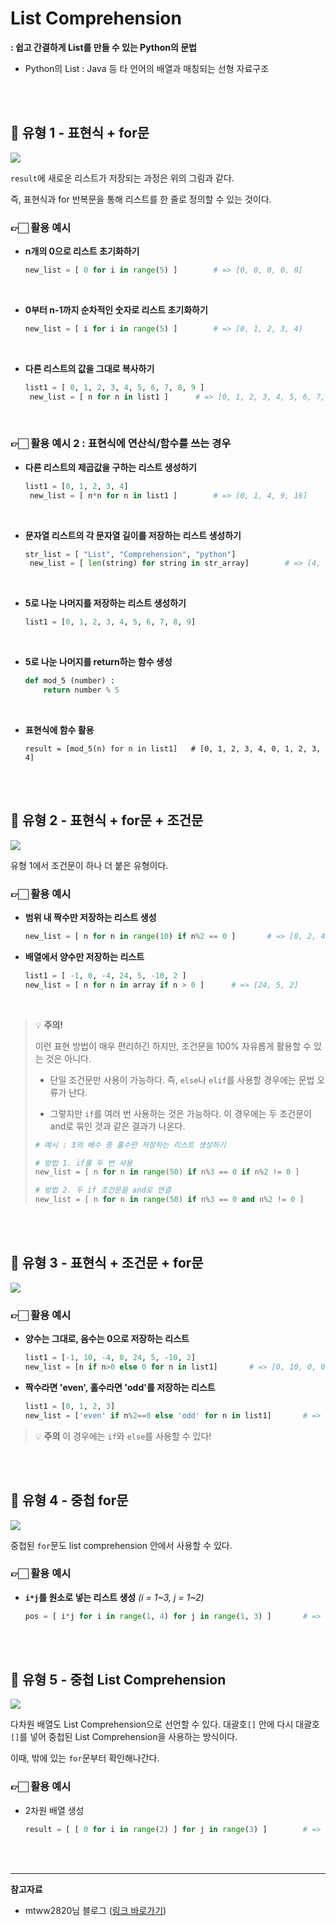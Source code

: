 # List Comprehension



**: 쉽고 간결하게 List를 만들 수 있는 Python의 문법**

- Python의 List : Java 등 타 언어의 배열과 매칭되는 선형 자료구조

<br><br>

## 📌 유형 1 - 표현식 + for문

![](https://velog.velcdn.com/images/sw_smj/post/522ca38e-289b-40a2-8572-9a8ef8f5bce6/image.png)

`result`에 새로운 리스트가 저장되는 과정은 위의 그림과 같다.

즉, 표현식과 for 반복문을 통해 리스트를 한 줄로 정의할 수 있는 것이다.

### 👉🏻 활용 예시

- **n개의 0으로 리스트 초기화하기**
  ```python
  new_list = [ 0 for i in range(5) ]		# => [0, 0, 0, 0, 0]
  ```
<br>

- **0부터 n-1까지 순차적인 숫자로 리스트 초기화하기**
  ```python
  new_list = [ i for i in range(5) ]		# => [0, 1, 2, 3, 4]
  ```
<br>

- **다른 리스트의 값을 그대로 복사하기**
  ```python
  list1 = [ 0, 1, 2, 3, 4, 5, 6, 7, 8, 9 ]
   new_list = [ n for n in list1 ]		# => [0, 1, 2, 3, 4, 5, 6, 7, 8, 9]
  ```
<br>

### 👉🏻 활용 예시 2 : 표현식에 연산식/함수를 쓰는 경우

- **다른 리스트의 제곱값을 구하는 리스트 생성하기**
  ```python
  list1 = [0, 1, 2, 3, 4]
   new_list = [ n*n for n in list1 ]		# => [0, 1, 4, 9, 16]
   ```
<br>

- **문자열 리스트의 각 문자열 길이를 저장하는 리스트 생성하기**
  ```python
  str_list = [ "List", "Comprehension", "python"]  
   new_list = [ len(string) for string in str_array]		# => [4, 13, 6]
  ```
<br>

- **5로 나눈 나머지를 저장하는 리스트 생성하기**
  ```python
  list1 = [0, 1, 2, 3, 4, 5, 6, 7, 8, 9]
<br>

- **5로 나눈 나머지를 return하는 함수 생성**
  ```python
  def mod_5 (number) :
      return number % 5
  ```
<br>

- **표현식에 함수 활용**
  ```
  result = [mod_5(n) for n in list1]   # [0, 1, 2, 3, 4, 0, 1, 2, 3, 4]
  ```

<br><br>

## 📌 유형 2 - 표현식 + for문 + 조건문

![](https://velog.velcdn.com/images/sw_smj/post/b7a5968e-5809-4ef7-a556-1f66a5ceec01/image.png)

유형 1에서 조건문이 하나 더 붙은 유형이다.

### 👉🏻 활용 예시

- **범위 내 짝수만 저장하는 리스트 생성**
  ```python
  new_list = [ n for n in range(10) if n%2 == 0 ]		# => [0, 2, 4, 6, 8]
  ```
  
- **배열에서 양수만 저장하는 리스트**
  ```python
  list1 = [ -1, 0, -4, 24, 5, -10, 2 ]
  new_list = [ n for n in array if n > 0 ]		# => [24, 5, 2]
  ```

<br>


> 💡 **주의!**
>
> 이런 표현 방법이 매우 편리하긴 하지만, 조건문을 100% 자유롭게 활용할 수 있는 것은 아니다.
> - 단일 조건문만 사용이 가능하다. 즉, `else`나 `elif`를 사용할 경우에는 문법 오류가 난다.
>
> - 그렇지만 `if`를 여러 번 사용하는 것은 가능하다. 이 경우에는 두 조건문이 and로 묶인 것과 같은 결과가 나온다.
> ```python
> # 예시 : 3의 배수 중 홀수만 저장하는 리스트 생성하기
> 
> # 방법 1. if를 두 번 사용
> new_list = [ n for n in range(50) if n%3 == 0 if n%2 != 0 ] 		# => [3, 9, 15, 21, 27, 33, 39, 45]
> 
> # 방법 2. 두 if 조건문을 and로 연결
> new_list = [ n for n in range(50) if n%3 == 0 and n%2 != 0 ] 		# => [3, 9, 15, 21, 27, 33, 39, 45]
> ```

<br><br>

## 📌 유형 3 - 표현식 + 조건문 + for문

![](https://velog.velcdn.com/images/sw_smj/post/9ca11f11-b463-45ae-a7b4-00c1dd50d49a/image.png)

### 👉🏻 활용 예시

- **양수는 그대로, 음수는 0으로 저장하는 리스트**
  ```python
  list1 = [-1, 10, -4, 0, 24, 5, -10, 2]
  new_list = [n if n>0 else 0 for n in list1]		# => [0, 10, 0, 0, 24, 5, 0, 2]
  ```
- **짝수라면 'even', 홀수라면 'odd'를 저장하는 리스트**
  ```python
  list1 = [0, 1, 2, 3]
  new_list = ['even' if n%2==0 else 'odd' for n in list1]		# => ['even', 'odd', 'even', 'odd']
  ```

> 💡 **주의**
> 이 경우에는 `if`와 `else`를 사용할 수 있다!


<br><br>

## 📌 유형 4 - 중첩 for문

![](https://velog.velcdn.com/images/sw_smj/post/8f8897f3-3a84-49a7-908f-097f1b8b1f5b/image.png)

중첩된 `for`문도 list comprehension 안에서 사용할 수 있다.

### 👉🏻 **활용 예시**

- **`i*j`를 원소로 넣는 리스트 생성** *(i = 1~3, j = 1~2)*
  ```python
  pos = [ i*j for i in range(1, 4) for j in range(1, 3) ]		# => [1, 2, 2, 4, 3, 6]
  ```

<br><br>

## 📌 유형 5 - 중첩 List Comprehension

![](https://velog.velcdn.com/images/sw_smj/post/373af3b2-a6c0-4362-b7a4-28f81c676861/image.png)

다차원 배열도 List Comprehension으로 선언할 수 있다. 대괄호`[]` 안에 다시 대괄호`[]`를 넣어 중첩된 List Comprehension을 사용하는 방식이다.

이때, 밖에 있는 `for`문부터 확인해나간다.

### 👉🏻 활용 예시

- 2차원 배열 생성
  ```python
  result = [ [ 0 for i in range(2) ] for j in range(3) ] 		# => [ [0, 0], [0, 0], [0, 0] ]
  ```






<br><br>

---

**참고자료**

- mtww2820님 블로그 ([링크 바로가기](https://velog.io/@mttw2820/List-Comprehension-%EB%AC%B8%EB%B2%95-%EC%A0%95%EB%A6%AC#%ED%91%9C%ED%98%84%EC%8B%9D--for%EB%AC%B8--%EC%A1%B0%EA%B1%B4%EB%AC%B8))